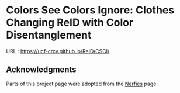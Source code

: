 # Colors See Colors Ignore: Clothes Changing ReID with Color Disentanglement

URL : https://ucf-crcv.github.io/ReID/CSCI/

## Acknowledgments
Parts of this project page were adopted from the [Nerfies](https://nerfies.github.io/) page.



